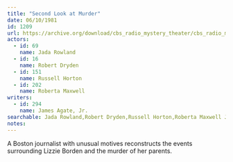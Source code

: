 ```yaml
---
title: "Second Look at Murder"
date: 06/10/1981
id: 1209
url: https://archive.org/download/cbs_radio_mystery_theater/cbs_radio_mystery_theater-1201-1250.zip/cbs_radio_mystery_theater-1201-1250%2Fcbsrmt_1209_a_second_look_at_murder.mp3
actors:  
  - id: 69
    name: Jada Rowland  
  - id: 16
    name: Robert Dryden  
  - id: 151
    name: Russell Horton  
  - id: 202
    name: Roberta Maxwell
writers:  
  - id: 294
    name: James Agate, Jr.
searchable: Jada Rowland,Robert Dryden,Russell Horton,Roberta Maxwell James Agate, Jr.
notes:  
---
```

A Boston journalist with unusual motives reconstructs the events surrounding Lizzie Borden and the murder of her parents.
